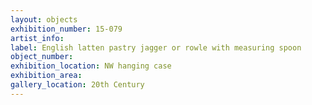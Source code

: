 ```yaml
---
layout: objects
exhibition_number: 15-079
artist_info: 
label: English latten pastry jagger or rowle with measuring spoon
object_number: 
exhibition_location: NW hanging case
exhibition_area: 
gallery_location: 20th Century 
---
```

